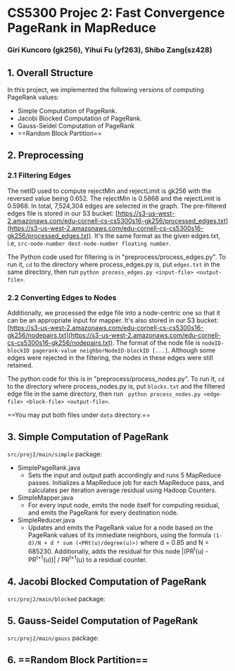 # CS5300 Projec 2: Fast Convergence PageRank in MapReduce

### Giri Kuncoro (gk256), Yihui Fu (yf263), Shibo Zang(sz428)


## 1. Overall Structure
In this project, we implemented the following versions of computing PageRank values:

* Simple Computation of PageRank.
* Jacobi Blocked Computation of PageRank.
* Gauss-Seidel Computation of PageRank
* ==Random Block Partition==

## 2. Preprocessing

### 2.1 Filtering Edges
The netID used to compute rejectMin and rejectLimit is gk256 with the reversed value being 0.652. The rejectMin is 0.5868 and the rejectLimit is 0.5968. In total, 7,524,304 edges are selected in the graph. The pre-filtered edges file is stored in our S3 bucket: [https://s3-us-west-2.amazonaws.com/edu-cornell-cs-cs5300s16-gk256/processed_edges.txt](https://s3-us-west-2.amazonaws.com/edu-cornell-cs-cs5300s16-gk256/processed_edges.txt). It's the same format as the given edges.txt, i.e, `src-node-number dest-node-number floating number`. 

The Python code used for filtering is in "preprocess/process_edges.py". To run it, `cd` to the directory where process_edges.py is, put `edges.txt` in the same directory, then run `python process_edges.py <input-file> <output-file>`.

### 2.2 Converting Edges to Nodes
Additionally, we processed the edge file into a node-centric one so that it can be an appropriate input for mapper. It's also stored in our S3 bucket: [https://s3-us-west-2.amazonaws.com/edu-cornell-cs-cs5300s16-gk256/nodepairs.txt](https://s3-us-west-2.amazonaws.com/edu-cornell-cs-cs5300s16-gk256/nodepairs.txt). The format of the node file is `nodeID-blockID pagerank-value neighborNodeID-blockID [...]`. Although some edges were rejected in the filtering, the nodes in these edges were still retained.

The python code for this is in "preprocess/process_nodes.py". To run it, `cd` to the directory where process_nodes.py is, put `blocks.txt` and the filtered edge file in the same directory, then run ` python process_nodes.py <edge-file> <block-file> <output-file>`.

==You may put both files under `data` directory.==

## 3. Simple Computation of PageRank

`src/proj2/main/simple` package:

* SimplePageRank.java
	* Sets the input and output path accordingly and runs 5 MapReduce passes. Initializes a MapReduce job for each MapReduce pass, and calculates per iteration average residual using Hadoop Counters. 
* SimpleMapper.java
	* For every input node, emits the node itself for computing residual, and emits the PageRank for every destination node.
* SimpleReducer.java
	* Updates and emits the PageRank value for a node based on the PageRank values of its immediate neighbors, using the formula `(1-d)/N + d * sum (<PRt(u)/degree(u)>)` where d = 0.85 and N = 685230. Additionally, adds the residual for this node |(PR<sup>t</sup>(u) - PR<sup>t+1</sup>(u))| / PR<sup>t+1</sup>(u) to a residual counter.

## 4. Jacobi Blocked Computation of PageRank

`src/proj2/main/blocked` package:

## 5. Gauss-Seidel Computation of PageRank

`src/proj2/main/gauss` package:

## 6. ==Random Block Partition==